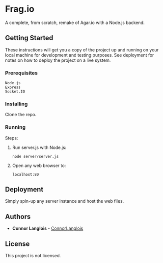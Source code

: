 # Frag.io

A complete, from scratch, remake of Agar.io with a Node.js backend.

## Getting Started

These instructions will get you a copy of the project up and running on your local machine for development and testing purposes. See deployment for notes on how to deploy the project on a live system.

### Prerequisites

```
Node.js
Express
Socket.IO
```

### Installing

Clone the repo.

### Running

Steps:

1. Run server.js with Node.js:

	```
	node server/server.js
	```

2. Open any web browser to:

	```
	localhost:80
	```

## Deployment

Simply spin-up any server instance and host the web files.

## Authors

* **Connor Langlois** - [ConnorLanglois](https://github.com/ConnorLanglois)

## License

This project is not licensed.
